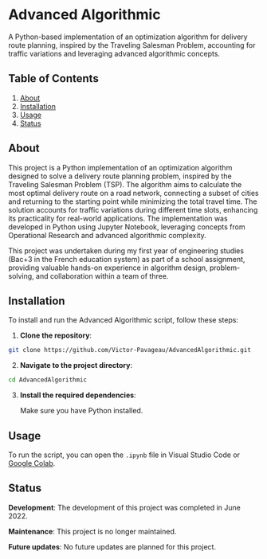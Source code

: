 # Advanced Algorithmic

A Python-based implementation of an optimization algorithm for delivery route planning, inspired by the Traveling Salesman Problem, accounting for traffic variations and leveraging advanced algorithmic concepts.

## Table of Contents

1. [About](#about)
2. [Installation](#installation)
3. [Usage](#usage)
4. [Status](#status)

## About

This project is a Python implementation of an optimization algorithm designed to solve a delivery route planning problem, inspired by the Traveling Salesman Problem (TSP). The algorithm aims to calculate the most optimal delivery route on a road network, connecting a subset of cities and returning to the starting point while minimizing the total travel time. The solution accounts for traffic variations during different time slots, enhancing its practicality for real-world applications. The implementation was developed in Python using Jupyter Notebook, leveraging concepts from Operational Research and advanced algorithmic complexity.

This project was undertaken during my first year of engineering studies (Bac+3 in the French education system) as part of a school assignment, providing valuable hands-on experience in algorithm design, problem-solving, and collaboration within a team of three.

## Installation

To install and run the Advanced Algorithmic script, follow these steps:

1. **Clone the repository**:

```bash
git clone https://github.com/Victor-Pavageau/AdvancedAlgorithmic.git
```

2. **Navigate to the project directory**:

```bash
cd AdvancedAlgorithmic
```

3. **Install the required dependencies**:

   Make sure you have Python installed.

## Usage

To run the script, you can open the `.ipynb` file in Visual Studio Code or [Google Colab](https://colab.research.google.com/).

## Status

**Development**: The development of this project was completed in June 2022.

**Maintenance**: This project is no longer maintained.

**Future updates**: No future updates are planned for this project.

